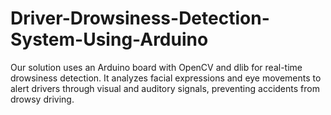 # Driver-Drowsiness-Detection-System-Using-Arduino
Our solution uses an Arduino board with OpenCV and dlib for real-time drowsiness detection. It analyzes facial expressions and eye movements to alert drivers through visual and auditory signals, preventing accidents from drowsy driving.
